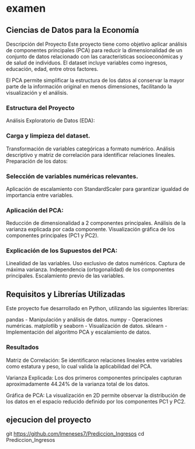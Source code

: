 # examen
## Ciencias de Datos para la Economía
Descripción del Proyecto
Este proyecto tiene como objetivo aplicar análisis de componentes principales (PCA) para reducir la dimensionalidad de un conjunto de datos relacionado con las características socioeconómicas y de salud de individuos. El dataset incluye variables como ingresos, educación, edad, entre otros factores.

El PCA permite simplificar la estructura de los datos al conservar la mayor parte de la información original en menos dimensiones, facilitando la visualización y el análisis.

### Estructura del Proyecto
Análisis Exploratorio de Datos (EDA):

### Carga y limpieza del dataset.
Transformación de variables categóricas a formato numérico.
Análisis descriptivo y matriz de correlación para identificar relaciones lineales.
Preparación de los datos:

### Selección de variables numéricas relevantes.
Aplicación de escalamiento con StandardScaler para garantizar igualdad de importancia entre variables.

### Aplicación del PCA:
Reducción de dimensionalidad a 2 componentes principales.
Análisis de la varianza explicada por cada componente.
Visualización gráfica de los componentes principales (PC1 y PC2).

### Explicación de los Supuestos del PCA:
Linealidad de las variables.
Uso exclusivo de datos numéricos.
Captura de máxima varianza.
Independencia (ortogonalidad) de los componentes principales.
Escalamiento previo de las variables.

## Requisitos y Librerías Utilizadas
Este proyecto fue desarrollado en Python, utilizando las siguientes librerías:

pandas - Manipulación y análisis de datos.
numpy - Operaciones numéricas.
matplotlib y seaborn - Visualización de datos.
sklearn - Implementación del algoritmo PCA y escalamiento de datos.

### Resultados
Matriz de Correlación: Se identificaron relaciones lineales entre variables como estatura y peso, lo cual valida la aplicabilidad del PCA.

Varianza Explicada: Los dos primeros componentes principales capturan aproximadamente 44.24% de la varianza total de los datos.

Gráfica de PCA: La visualización en 2D permite observar la distribución de los datos en el espacio reducido definido por los componentes PC1 y PC2.

## ejecucion del proyecto
git https://github.com/lmeneses7/Prediccion_Ingresos
cd Prediccion_Ingresos

